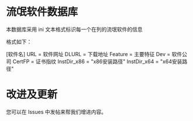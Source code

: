 # 流氓软件数据库

本数据库采用 ini 文本格式标识每一个在列的流氓软件的信息

格式如下：

[软件名]
URL = 软件网址
DLURL = 下载地址
Feature = 主要特征
Dev = 软件公司
CertFP = 证书指纹
InstDir_x86 = "x86安装路径"
InstDir_x64 = "x64安装路径"


# 改进及更新
您可以在 Issues 中发帖来帮我们增进内容。

